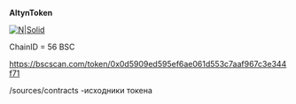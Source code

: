 **AltynToken**

[![N|Solid](https://cldup.com/dTxpPi9lDf.thumb.png)](https://nodesource.com/products/nsolid)


ChainID = 56 BSC

https://bscscan.com/token/0x0d5909ed595ef6ae061d553c7aaf967c3e344f71


/sources/contracts    -исходники токена
